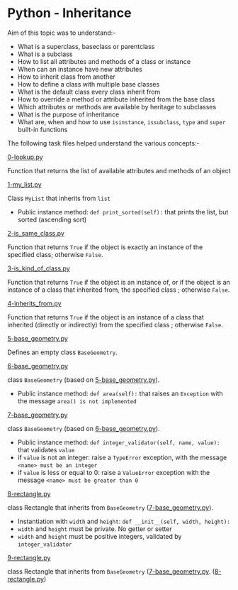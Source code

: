 # Python - Inheritance

Aim of this topic was to understand:-

* What is a superclass, baseclass or parentclass
* What is a subclass
* How to list all attributes and methods of a class or instance
* When can an instance have new attributes
* How to inherit class from another
* How to define a class with multiple base classes
* What is the default class every class inherit from
* How to override a method or attribute inherited from the base class
* Which attributes or methods are available by heritage to subclasses
* What is the purpose of inheritance
* What are, when and how to use `isinstance`, `issubclass`, `type` and `super` built-in functions

The following task files helped understand the various concepts:-

[0-lookup.py](../0x0A-python-inheritance/0-lookup.py)

Function that returns the list of available attributes and methods of an object

[1-my_list.py](../0x0A-python-inheritance/1-my_list.py)

Class `MyList` that inherits from `list`

* Public instance method: `def print_sorted(self):` that prints the list, but sorted (ascending sort)

[2-is_same_class.py](../0x0A-python-inheritance/2-is_same_class.py)

Function that returns `True` if the object is exactly an instance of the specified class; otherwise `False`.

[3-is_kind_of_class.py](../0x0A-python-inheritance/3-is_kind_of_class.py)

Function that returns `True` if the object is an instance of, or if the object is an instance of a class that inherited from, the specified class ; otherwise `False`.

[4-inherits_from.py](../0x0A-python-inheritance/4-inherits_from.py)

Function that returns `True` if the object is an instance of a class that inherited (directly or indirectly) from the specified class ; otherwise `False`.

[5-base_geometry.py](../0x0A-python-inheritance/5-base_geometry.py)

Defines an empty class `BaseGeometry`.

[6-base_geometry.py](../0x0A-python-inheritance/6-base_geometry.py)

class `BaseGeometry` (based on [5-base_geometry.py](../0x0A-python-inheritance/5-base_geometry.py)).

* Public instance method: `def area(self):` that raises an `Exception` with the message `area() is not implemented`

[7-base_geometry.py](../0x0A-python-inheritance/7-base_geometry.py)

class `BaseGeometry` (based on [6-base_geometry.py](../0x0A-python-inheritance/6-base_geometry.py)).

* Public instance method: `def integer_validator(self, name, value):` that validates `value`
* if `value` is not an integer: raise a `TypeError` exception, with the message `<name> must be an integer`
* if `value` is less or equal to 0: raise a `ValueError` exception with the message `<name> must be greater than 0`

[8-rectangle.py](../0x0A-python-inheritance/8-rectangle.py)

class Rectangle that inherits from `BaseGeometry` ([7-base_geometry.py](../0x0A-python-inheritance/7-base_geometry.py)).

* Instantiation with `width` and `height`: `def __init__(self, width, height):`
* `width` and `height` must be private. No getter or setter
* `width` and `height` must be positive integers, validated by `integer_validator`

[9-rectangle.py](../0x0A-python-inheritance/9-rectangle.py)

class Rectangle that inherits from `BaseGeometry` ([7-base_geometry.py](../0x0A-python-inheritance/7-base_geometry.py). ([8-rectangle.py](../0x0A-python-inheritance/8-rectangle.py))
